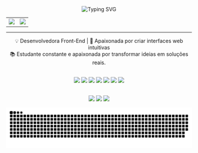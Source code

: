 <div align="center">
  <img src="https://readme-typing-svg.demolab.com?font=JetBrains+Mono&weight=700&size=22&pause=1000&color=B620F7&center=true&vCenter=true&repeat=false&width=480&lines=%E2%9C%A8+Ol%C3%A1%2C+seja+bem-vindo(a)+ao+meu+GitHub%21+%E2%9C%A8" alt="Typing SVG" />
</div>


<div align="center">

  <table>
      <tr>
        <td>
            <img src="https://github-readme-stats.vercel.app/api/top-langs/?username=Flavianna-Saldanha&layout=compact&theme=react" />
        </td>
        <td>
            <img src="https://i.pinimg.com/originals/7a/c7/1e/7ac71e72373b0fb270b3a6d72e44eea3.gif" height="200" />
        </td>
      </tr>
  </table>
</div>


---

<p align="center">
  💡 Desenvolvedora Front-End | 🎨 Apaixonada por criar interfaces web intuitivas <br>
  📚 Estudante constante e apaixonada por transformar ideias em soluções reais. <br>
</p>

<br>

<div align="center">
  <img src="https://cdn.jsdelivr.net/gh/devicons/devicon/icons/html5/html5-original.svg" height="30" />
  <img src="https://cdn.jsdelivr.net/gh/devicons/devicon/icons/css3/css3-original.svg" height="30" />
  <img src="https://cdn.jsdelivr.net/gh/devicons/devicon/icons/javascript/javascript-original.svg" height="30" />
  <img src="https://cdn.jsdelivr.net/gh/devicons/devicon@latest/icons/typescript/typescript-original.svg" height="30" />
  <img src="https://cdn.jsdelivr.net/gh/devicons/devicon@latest/icons/tailwindcss/tailwindcss-original.svg" height="30" />
  <img src="https://cdn.jsdelivr.net/gh/devicons/devicon@latest/icons/react/react-original.svg" height="30" />
  <img src="https://cdn.jsdelivr.net/gh/devicons/devicon@latest/icons/nextjs/nextjs-original.svg" height="30" />
  
</div>

<br>


<p align="center">
  <a href="flaviannasaldanhadev@gmail.com"><img src="https://img.shields.io/badge/-Gmail-0d1117?style=for-the-badge&logo=gmail&logoColor=B620F7"></a>
  <a href="https://www.linkedin.com/in/flavianna-saldanha/"><img src="https://img.shields.io/badge/-LinkedIn-0d1117?style=for-the-badge&logo=linkedin&logoColor=B620F7"></a>
  <a href="https://www.instagram.com/saldanha.dev/"><img src="https://img.shields.io/badge/-Instagram-0d1117?style=for-the-badge&logo=instagram&logoColor=B620F7"></a>
</p>

<picture align="center">
  <source media="(prefers-color-scheme: dark)" srcset="https://raw.githubusercontent.com/mari4souza/mari4souza/output/github-contribution-grid-snake-dark.svg">
  <source media="(prefers-color-scheme: light)" srcset="https://raw.githubusercontent.com/mari4souza/mari4souza/output/github-contribution-grid-snake-dark.svg">
  <img align="center" alt="github contribution grid snake animation" src="https://raw.githubusercontent.com/mari4souza/mari4souza/output/github-contribution-grid-snake.svg">
</picture>
